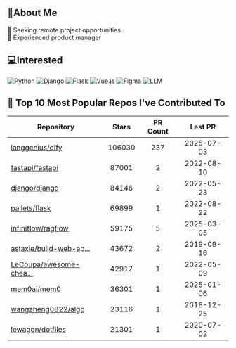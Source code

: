 ## 💫About Me 
👯 Seeking remote project opportunities   
🌱 Experienced product manager

## 💻Interested
![Python](https://img.shields.io/badge/python-3670A0?style=for-the-badge&logo=python&logoColor=ffdd54) ![Django](https://img.shields.io/badge/django-%23092E20.svg?style=for-the-badge&logo=django&logoColor=white) ![Flask](https://img.shields.io/badge/flask-%23000.svg?style=for-the-badge&logo=flask&logoColor=white) ![Vue.js](https://img.shields.io/badge/vuejs-%2335495e.svg?style=for-the-badge&logo=vuedotjs&logoColor=%234FC08D)  ![Figma](https://img.shields.io/badge/figma-%23F24E1E.svg?style=for-the-badge&logo=figma&logoColor=white) ![LLM](https://img.shields.io/badge/LLM-%23412991.svg?style=for-the-badge&logo=openai&logoColor=white)

## 🌟 Top 10 Most Popular Repos I've Contributed To

| Repository | Stars | PR Count | Last PR |
|-----|:---:|:---:|:---:|
| [langgenius/dify](https://github.com/langgenius/dify) | 106030 | 237 | 2025-07-03 |
| [fastapi/fastapi](https://github.com/fastapi/fastapi) | 87001 | 2 | 2022-08-10 |
| [django/django](https://github.com/django/django) | 84146 | 2 | 2022-05-23 |
| [pallets/flask](https://github.com/pallets/flask) | 69899 | 1 | 2022-08-22 |
| [infiniflow/ragflow](https://github.com/infiniflow/ragflow) | 59175 | 5 | 2025-03-05 |
| [astaxie/build-web-ap...](https://github.com/astaxie/build-web-application-with-golang) | 43672 | 2 | 2019-09-16 |
| [LeCoupa/awesome-chea...](https://github.com/LeCoupa/awesome-cheatsheets) | 42917 | 1 | 2022-05-09 |
| [mem0ai/mem0](https://github.com/mem0ai/mem0) | 36301 | 1 | 2025-01-06 |
| [wangzheng0822/algo](https://github.com/wangzheng0822/algo) | 23116 | 1 | 2018-12-25 |
| [lewagon/dotfiles](https://github.com/lewagon/dotfiles) | 21301 | 1 | 2020-07-02 |


